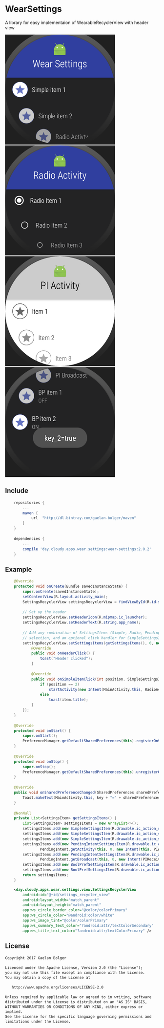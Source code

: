 WearSettings
=======

A library for easy implementaion of WearableRecyclerView with header view

![](website/static/Screenshot_1501942470.png)
![](website/static/Screenshot_1501942479.png)
![](website/static/Screenshot_1501942488.png)
![](website/static/Screenshot_1501942494.png)


Include
--------

```groovy
    repositories {
		...
		maven {
            url  "http://dl.bintray.com/gaelan-bolger/maven"
        }
    }
	
    dependencies {
		...
		compile 'day.cloudy.apps.wear.settings:wear-settings:2.0.2'
	}
```


Example
--------

```java
    @Override
    protected void onCreate(Bundle savedInstanceState) {
        super.onCreate(savedInstanceState);
        setContentView(R.layout.activity_main);
        SettingsRecyclerView settingsRecyclerView = findViewById(R.id.settings_recycler_view);

        // Set up the header
        settingsRecyclerView.setHeaderIcon(R.mipmap.ic_launcher);
        settingsRecyclerView.setHeaderText(R.string.app_name);

        // Add any combination of SettingsItems (Simple, Radio, PendingIntent, BoolPref), initial
        // selection, and an optional click handler for SimpleSettingsItems and HeaderView
        settingsRecyclerView.setSettingsItems(getSettingsItems(), 0, new SettingsRecyclerView.OnClickListener() {
            @Override
            public void onHeaderClick() {
                toast("Header clicked");
            }

            @Override
            public void onSimpleItemClick(int position, SimpleSettingsItem item) {
                if (position == 2)
                    startActivity(new Intent(MainActivity.this, RadioActivity.class));
                else
                    toast(item.title);
            }
        });
    }

    @Override
    protected void onStart() {
        super.onStart();
        PreferenceManager.getDefaultSharedPreferences(this).registerOnSharedPreferenceChangeListener(this);
    }

    @Override
    protected void onStop() {
        super.onStop();
        PreferenceManager.getDefaultSharedPreferences(this).unregisterOnSharedPreferenceChangeListener(this);
    }

    @Override
    public void onSharedPreferenceChanged(SharedPreferences sharedPreferences, String key) {
        Toast.makeText(MainActivity.this, key + "=" + sharedPreferences.getBoolean(key, false), Toast.LENGTH_SHORT).show();
    }

    @NonNull
    private List<SettingsItem> getSettingsItems() {
        List<SettingsItem> settingsItems = new ArrayList<>();
        settingsItems.add(new SimpleSettingsItem(R.drawable.ic_action_star, "Simple item 1"));
        settingsItems.add(new SimpleSettingsItem(R.drawable.ic_action_star, "Simple item 2"));
        settingsItems.add(new SimpleSettingsItem(R.drawable.ic_action_star, "Radio Activty"));
        settingsItems.add(new PendingIntentSettingsItem(R.drawable.ic_action_star, "PI Activity",
                PendingIntent.getActivity(this, 0, new Intent(this, PIActivity.class), 0)));
        settingsItems.add(new PendingIntentSettingsItem(R.drawable.ic_action_star, "PI Broadcast",
                PendingIntent.getBroadcast(this, 0, new Intent(PIReceiver.ACTION_MAKE_TOAST), 0)));
        settingsItems.add(new BoolPrefSettingsItem(R.drawable.ic_action_star, "BP item 1", "key_1"));
        settingsItems.add(new BoolPrefSettingsItem(R.drawable.ic_action_star, "BP item 2", "key_2"));
        return settingsItems;
    }
```

```xml
    <day.cloudy.apps.wear.settings.view.SettingsRecyclerView
        android:id="@+id/settings_recycler_view"
        android:layout_width="match_parent"
        android:layout_height="match_parent"
        app:ws_circle_border_color="@color/colorPrimary"
        app:ws_circle_color="@android:color/white"
        app:ws_image_tint="@color/colorPrimary"
        app:ws_summary_text_color="?android:attr/textColorSecondary"
        app:ws_title_text_color="?android:attr/textColorPrimary" />
```
		
		
License
--------

    Copyright 2017 Gaelan Bolger

    Licensed under the Apache License, Version 2.0 (the "License");
    you may not use this file except in compliance with the License.
    You may obtain a copy of the License at

       http://www.apache.org/licenses/LICENSE-2.0

    Unless required by applicable law or agreed to in writing, software
    distributed under the License is distributed on an "AS IS" BASIS,
    WITHOUT WARRANTIES OR CONDITIONS OF ANY KIND, either express or implied.
    See the License for the specific language governing permissions and
    limitations under the License.
